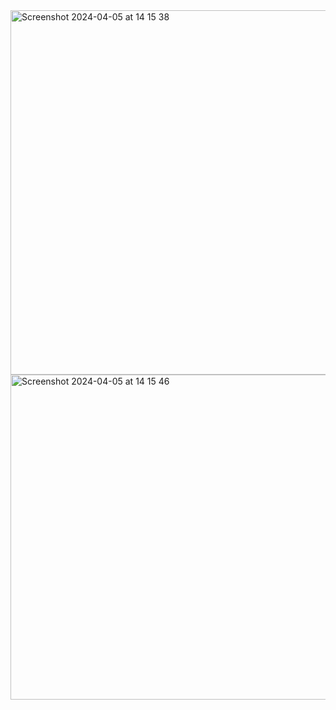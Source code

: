 <img width="583" alt="Screenshot 2024-04-05 at 14 15 38" src="https://github.com/busecoban/C_Examples/assets/73944611/1f4c0402-f978-44d7-9203-d328ff28221c">
<img width="520" alt="Screenshot 2024-04-05 at 14 15 46" src="https://github.com/busecoban/C_Examples/assets/73944611/3650ca57-7fd8-4386-875d-99f44e88d1f8">
